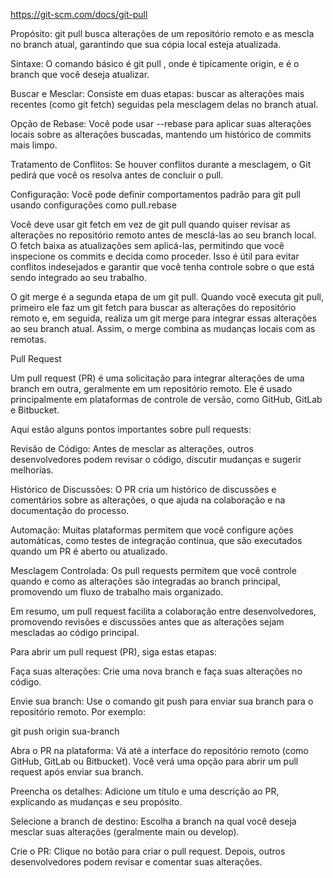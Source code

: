 https://git-scm.com/docs/git-pull


Propósito: git pull busca alterações de um repositório remoto e as mescla no branch atual, garantindo que sua cópia local esteja atualizada.

Sintaxe: O comando básico é git pull <remote> <branch>, onde <remote> é tipicamente origin, e <branch> é o branch que você deseja atualizar.

Buscar e Mesclar: Consiste em duas etapas: buscar as alterações mais recentes (como git fetch) seguidas pela mesclagem delas no branch atual.

Opção de Rebase: Você pode usar --rebase para aplicar suas alterações locais sobre as alterações buscadas, mantendo um histórico de commits mais limpo.

Tratamento de Conflitos: Se houver conflitos durante a mesclagem, o Git pedirá que você os resolva antes de concluir o pull.

Configuração: Você pode definir comportamentos padrão para git pull usando configurações como pull.rebase


Você deve usar git fetch em vez de git pull quando quiser revisar as alterações no repositório remoto antes de mesclá-las ao seu branch local. O fetch baixa as atualizações sem aplicá-las, permitindo que você inspecione os commits e decida como proceder. Isso é útil para evitar conflitos indesejados e garantir que você tenha controle sobre o que está sendo integrado ao seu trabalho.

O git merge é a segunda etapa de um git pull. Quando você executa git pull, primeiro ele faz um git fetch para buscar as alterações do repositório remoto e, em seguida, realiza um git merge para integrar essas alterações ao seu branch atual. Assim, o merge combina as mudanças locais com as remotas.


Pull Request

Um pull request (PR) é uma solicitação para integrar alterações de uma branch em outra, geralmente em um repositório remoto. Ele é usado principalmente em plataformas de controle de versão, como GitHub, GitLab e Bitbucket.

Aqui estão alguns pontos importantes sobre pull requests:

Revisão de Código: Antes de mesclar as alterações, outros desenvolvedores podem revisar o código, discutir mudanças e sugerir melhorias.

Histórico de Discussões: O PR cria um histórico de discussões e comentários sobre as alterações, o que ajuda na colaboração e na documentação do processo.

Automação: Muitas plataformas permitem que você configure ações automáticas, como testes de integração contínua, que são executados quando um PR é aberto ou atualizado.

Mesclagem Controlada: Os pull requests permitem que você controle quando e como as alterações são integradas ao branch principal, promovendo um fluxo de trabalho mais organizado.

Em resumo, um pull request facilita a colaboração entre desenvolvedores, promovendo revisões e discussões antes que as alterações sejam mescladas ao código principal.


Para abrir um pull request (PR), siga estas etapas:

Faça suas alterações: Crie uma nova branch e faça suas alterações no código.

Envie sua branch: Use o comando git push para enviar sua branch para o repositório remoto. Por exemplo:

git push origin sua-branch

Abra o PR na plataforma: Vá até a interface do repositório remoto (como GitHub, GitLab ou Bitbucket). Você verá uma opção para abrir um pull request após enviar sua branch.

Preencha os detalhes: Adicione um título e uma descrição ao PR, explicando as mudanças e seu propósito.

Selecione a branch de destino: Escolha a branch na qual você deseja mesclar suas alterações (geralmente main ou develop).

Crie o PR: Clique no botão para criar o pull request. Depois, outros desenvolvedores podem revisar e comentar suas alterações.